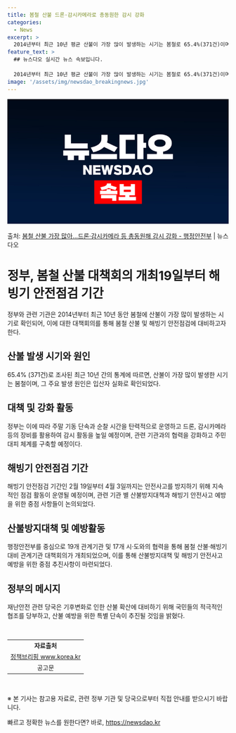 ```yaml
---
title: 봄철 산불 드론·감시카메라로 총동원한 감시 강화
categories:
  - News
excerpt: >
  2014년부터 최근 10년 평균 산불이 가장 많이 발생하는 시기는 봄철로 65.4%(371건)이며, 발생 원…
feature_text: >
  ## 뉴스다오 실시간 뉴스 속보입니다.

  2014년부터 최근 10년 평균 산불이 가장 많이 발생하는 시기는 봄철로 65.4%(371건)이며, 발생 원…
image: '/assets/img/newsdao_breakingnews.jpg'
---
```


![뉴스다오 속보](/assets/img/newsdao_breakingnews.jpg)

<p>출처: <a href="https://newsdao.kr/3163" rel="dofollow">봄철 산불 가장 많아…드론·감시카메라 등 총동원해 감시 강화 - 행정안전부</a> | 뉴스다오</p>

<h1>정부, 봄철 산불 대책회의 개최19일부터 해빙기 안전점검 기간</h1>

<p data-ke-size="size16">정부와 관련 기관은 2014년부터 최근 10년 동안 봄철에 산불이 가장 많이 발생하는 시기로 확인되어, 이에 대한 대책회의를 통해 봄철 산불 및 해빙기 안전점검에 대비하고자 한다.</p>

<h2 data-ke-size="size26">산불 발생 시기와 원인</h2>

<p data-ke-size="size16">65.4% (371건)로 조사된 최근 10년 간의 통계에 따르면, 산불이 가장 많이 발생한 시기는 봄철이며, 그 주요 발생 원인은 입산자 실화로 확인되었다.</p>

<h2 data-ke-size="size26">대책 및 강화 활동</h2>

<p data-ke-size="size16">정부는 이에 따라 주말 기동 단속과 순찰 시간을 탄력적으로 운영하고 드론, 감시카메라 등의 장비를 활용하여 감시 활동을 높일 예정이며, 관련 기관과의 협력을 강화하고 주민 대피 체계를 구축할 예정이다.</p>

<h2 data-ke-size="size26">해빙기 안전점검 기간</h2>

<p data-ke-size="size16">해빙기 안전점검 기간인 2월 19일부터 4월 3일까지는 안전사고를 방지하기 위해 지속적인 점검 활동이 운영될 예정이며, 관련 기관 별 산불방지대책과 해빙기 안전사고 예방을 위한 중점 사항들이 논의되었다.</p>

<h2 data-ke-size="size26">산불방지대책 및 예방활동</h2>

<p data-ke-size="size16">행정안전부를 중심으로 19개 관계기관 및 17개 시·도와의 협력을 통해 봄철 산불·해빙기 대비 관계기관 대책회의가 개최되었으며, 이를 통해 산불방지대책 및 해빙기 안전사고 예방을 위한 중점 추진사항이 마련되었다.</p>

<h2 data-ke-size="size26">정부의 메시지</h2>

<p data-ke-size="size16">재난안전 관련 당국은 기후변화로 인한 산불 확산에 대비하기 위해 국민들의 적극적인 협조를 당부하고, 산불 예방을 위한 특별 단속이 추진될 것임을 밝혔다.</p>

<p data-ke-size="size16">&nbsp;</p>

<table>
<tbody>
<tr>
<td style="text-align: center; height: 17px;"><b>자료출처</b></td>
</tr>
<tr>
<td style="text-align: center; height: 17px;"><a href="https://newsdao.kr/3163">정책브리핑 www.korea.kr</a></td>
</tr>
<tr>
<td style="text-align: center; height: 17px;">공고문</td>
</tr>
</tbody>
</table>
<p data-ke-size="size16">&nbsp;</p>

<p data-ke-size="size16">※ 본 기사는 참고용 자료로, 관련 정부 기관 및 당국으로부터 직접 안내를 받으시기 바랍니다.</p> 

빠르고 정확한 뉴스를 원한다면? 바로, <a href="https://newsdao.kr" rel="dofollow">https://newsdao.kr</a>



